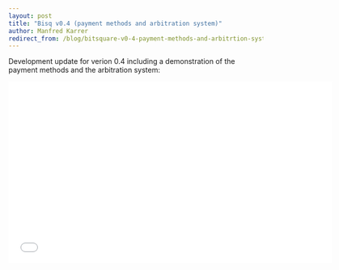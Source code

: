 ```yaml
---
layout: post
title: "Bisq v0.4 (payment methods and arbitration system)"
author: Manfred Karrer
redirect_from: /blog/bitsquare-v0-4-payment-methods-and-arbitrtion-system
---
```

Development update for verion 0.4 including a demonstration of the payment methods and the arbitration system:

<iframe src="//player.vimeo.com/video/131086362" width="640" height="360" frameborder="0" webkitallowfullscreen mozallowfullscreen allowfullscreen></iframe>

